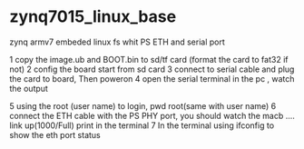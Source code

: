 # zynq7015_linux_base
zynq armv7 embeded linux fs whit PS ETH and serial port 

1 copy the image.ub and BOOT.bin to sd/tf card (format the card to fat32 if not)
2 config the board start from sd card
3 connect to serial cable and plug the card to board, Then poweron
4 open the serial terminal in the pc , watch the output


5 using the root (user name) to login, pwd root(same with user name)
6 connect the ETH cable with the PS PHY port, you should watch the macb .... link up(1000/Full) print in the terminal
7 In the terminal using ifconfig to show the eth port status
